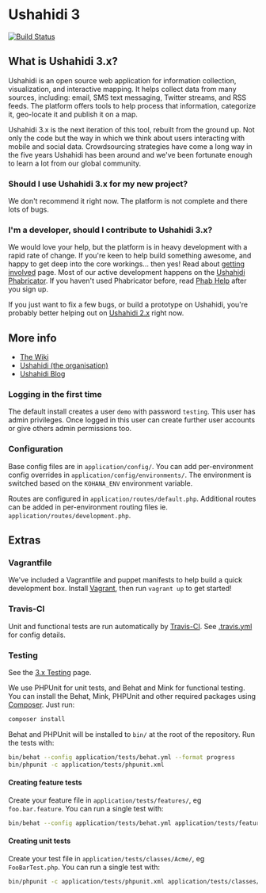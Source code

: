 Ushahidi 3
============

[![Build Status](https://travis-ci.org/ushahidi/Lamu.png)](https://travis-ci.org/ushahidi/Lamu)

## What is Ushahidi 3.x?

Ushahidi is an open source web application for information collection, visualization,
and interactive mapping. It helps collect data from many sources, including: email,
SMS text messaging, Twitter streams, and RSS feeds. The platform offers tools to
help process that information, categorize it, geo-locate it and publish it on a map.

Ushahidi 3.x is the next iteration of this tool, rebuilt from the ground up.
Not only the code but the way in which we think about users interacting with mobile
and social data. Crowdsourcing strategies have come a long way in the five years
Ushahidi has been around and we've been fortunate enough to learn a lot from our
global community.

### Should I use Ushahidi 3.x for my new project?

We don't recommend it right now. The platform is not complete and there lots of bugs.

### I'm a developer, should I contribute to Ushahidi 3.x?

We would love your help, but the platform is in heavy development with a rapid rate
of change. If you're keen to help build something awesome, and happy to get deep
into the core workings... then yes! Read about [getting involved][getin] page.
Most of our active development happens on the [Ushahidi Phabricator][ushphab].
If you haven't used Phabricator before, read [Phab Help][helpphab] after you sign up.

If you just want to fix a few bugs, or build a prototype on Ushahidi, you're probably
better helping out on [Ushahidi 2.x][ush2] right now.

[getin]: https://wiki.ushahidi.com/display/WIKI/Ushahidi+v3.x+-+Getting+Involved
[ushphab]: https://phabricator.ushahidi.com/
[helpphab]: https://phabricator.ushahidi.com/w/help/phabricator/
[ush2]: https://github.com/ushahidi/Ushahidi_Web

## More info

- [The Wiki](https://wiki.ushahidi.com/display/WIKI/Ushahidi,+v3.X)
- [Ushahidi (the organisation)](http://ushahidi.com)
- [Ushahidi Blog](http://blog.ushahidi.com)

### Logging in the first time

The default install creates a user `demo` with password `testing`. This user has
admin privileges. Once logged in this user can create further user accounts or
give others admin permissions too.

### Configuration

Base config files are in `application/config/`. You can add per-environment config
overrides in `application/config/environments/`. The environment is switched based
on the `KOHANA_ENV` environment variable.

Routes are configured in `application/routes/default.php`. Additional routes can
be added in per-environment routing files ie. `application/routes/development.php`.

Extras
------

### Vagrantfile

We've included a Vagrantfile and puppet manifests to help build a quick development box.
Install [Vagrant](http://www.vagrantup.com/), then run `vagrant up` to get started!

### Travis-CI

Unit and functional tests are run automatically by [Travis-CI](https://travis-ci.org/ushahidi/Lamu).
See [.travis.yml](https://github.com/ushahidi/Lamu/blob/master/.travis.yml) for config details.

### Testing

See the [3.x Testing](https://wiki.ushahidi.com/display/WIKI/3.x+Testing) page.

We use PHPUnit for unit tests, and Behat and Mink for functional testing.
You can install the Behat, Mink, PHPUnit and other required packages using
[Composer](getcomposer.org). Just run:

```bash
composer install
```

Behat and PHPUnit will be installed to `bin/` at the root of the repository.
Run the tests with:

```bash
bin/behat --config application/tests/behat.yml --format progress
bin/phpunit -c application/tests/phpunit.xml
```

#### Creating feature tests

Create your feature file in `application/tests/features/`, eg `foo.bar.feature`.
You can run a single test with:


```bash
bin/behat --config application/tests/behat.yml application/tests/features/foo.bar.feature --format progress
```

#### Creating unit tests

Create your test file in `application/tests/classes/Acme/`, eg `FooBarTest.php`.
You can run a single test with:

```bash
bin/phpunit -c application/tests/phpunit.xml application/tests/classes/Acme/FooBarTest.php
```

